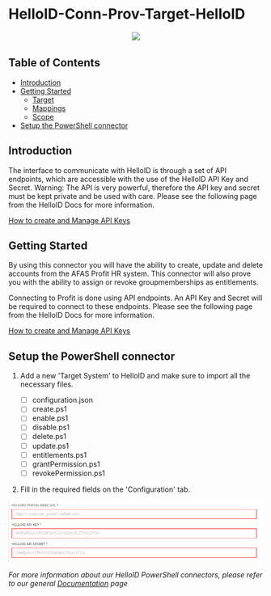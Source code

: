 # HelloID-Conn-Prov-Target-HelloID
<p align="center">
  <img src="https://www.tools4ever.nl/Static/images/helloid/ico-%20HelloID%20icon%20[RGB]@128.png">
</p>

<!-- TABLE OF CONTENTS -->
## Table of Contents
* [Introduction](#introduction)
* [Getting Started](#getting-started)
  * [Target](#target)
  * [Mappings](#mappings)
  * [Scope](#scope)
* [Setup the PowerShell connector](#setup-the-powershell-connector)


## Introduction
The interface to communicate with HelloID is through a set of API endpoints, which are accessible with the use of the HelloID API Key and Secret. Warning: The API is very powerful, therefore the API key and secret must be kept private and be used with care.
Please see the following page from the HelloID Docs for more information.

[How to create and Manage API Keys](https://docs.helloid.com/hc/en-us/articles/360002741753-How-to-Create-and-Manage-API-Keys)

<!-- GETTING STARTED -->
## Getting Started

By using this connector you will have the ability to create, update and delete accounts from the AFAS Profit HR system.
This connector will also prove you with the ability to assign or revoke groupmemberships as entitlements.

Connecting to Profit is done using API endpoints. An API Key and Secret will be required to connect to these endpoints.
Please see the following page from the HelloID Docs for more information.

[How to create and Manage API Keys](https://docs.helloid.com/hc/en-us/articles/360002741753-How-to-Create-and-Manage-API-Keys)

<!-- USAGE EXAMPLES -->
## Setup the PowerShell connector

1. Add a new 'Target System' to HelloID and make sure to import all the necessary files.

    - [ ] configuration.json
    - [ ] create.ps1
    - [ ] enable.ps1
    - [ ] disable.ps1
    - [ ] delete.ps1
    - [ ] update.ps1
    - [ ] entitlements.ps1
    - [ ] grantPermission.ps1
    - [ ] revokePermission.ps1    

2. Fill in the required fields on the 'Configuration' tab.

![image](./assets/config.png)

_For more information about our HelloID PowerShell connectors, please refer to our general [Documentation](https://docs.helloid.com/hc/en-us/articles/360012558020-How-to-configure-a-custom-PowerShell-target-connector) page_
